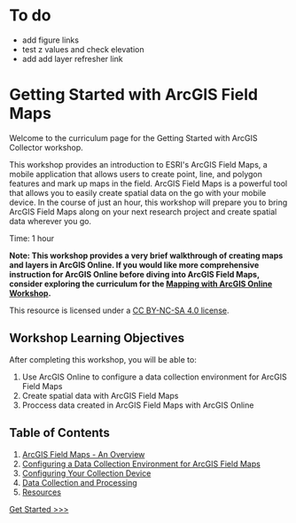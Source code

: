 # To do

- add figure links
- test z values and check elevation
- add add layer refresher link

# Getting Started with ArcGIS Field Maps

Welcome to the curriculum page for the Getting Started with ArcGIS Collector workshop.

This workshop provides an introduction to ESRI's ArcGIS Field Maps, a mobile application that allows users to create point, line, and polygon features and mark up maps in the field. ArcGIS Field Maps is a powerful tool that allows you to easily create spatial data on the go with your mobile device. In the course of just an hour, this workshop will prepare you to bring ArcGIS Field Maps along on your next research project and create spatial data wherever you go.

Time: 1 hour

**Note: This workshop provides a very brief walkthrough of creating maps and layers in ArcGIS Online. If you would like more comprehensive instruction for ArcGIS Online before diving into ArcGIS Field Maps, consider exploring the curriculum for the [Mapping with ArcGIS Online Workshop](https://github.com/jacobmswisher/ArcGIS-Online).**

This resource is licensed under a [CC BY-NC-SA 4.0 license](https://creativecommons.org/licenses/by-nc-sa/4.0/).

## Workshop Learning Objectives

After completing this workshop, you will be able to:

1. Use ArcGIS Online to configure a data collection environment for ArcGIS Field Maps
2. Create spatial data with ArcGIS Field Maps
3. Proccess data created in ArcGIS Field Maps with ArcGIS Online

## Table of Contents

1. [ArcGIS Field Maps - An Overview](#part-1-arcgis-field-maps---an-overview)
2. [Configuring a Data Collection Environment for ArcGIS Field Maps](#part-2-creating-maps-and-layers-in-arcgis-online)
3. [Configuring Your Collection Device](#part-3-configuring-your-collection-device)
4. [Data Collection and Processing](#part-4-data-collection)
5. [Resources](#part-6-resources)

[Get Started >>>](https://github.com/jacobmswisher/ArcGIS-Online/blob/main/Sections/Part%201%20-%20Geographic%20Information%20Systems%20-%20An%20Overview.md)  